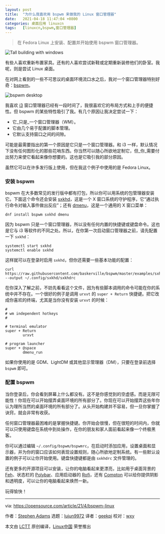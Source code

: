 ```yaml
---
layout: post
title:	"为什么我喜欢用 bspwm 来做我的 Linux 窗口管理器"
date:	2021-04-18 11:47:04 +0800 
categories:	桌面应用 linuxcn 
tags:	[linuxcn,bspwm,窗口管理器]
---
```




> 
> 在 Fedora Linux 上安装、配置并开始使用 bspwm 窗口管理器。
> 
> 
> 


![](/Asserts/Images//attachment/album/202104/18/114637hxvqp4hfvbbhihb4.jpg "Tall building with windows")


有些人喜欢重新布置家具。还有的人喜欢尝试新鞋或定期重新装修他们的卧室。我呢，则是尝试 Linux 桌面。


在对网上看到的一些不可思议的桌面环境流口水之后，我对一个窗口管理器特别好奇：[bspwm](https://github.com/baskerville/bspwm)。


![bspwm desktop](/Asserts/Images//attachment/album/202104/18/114707ncb883rbc8l0e4pr.png "bspwm desktop")


我喜欢 [i3](https://i3wm.org/) 窗口管理器已经有一段时间了，我很喜欢它的布局方式和上手的便捷性。但 bspwm 的某些特性吸引了我。有几个原因让我决定尝试一下：


* 它\_只是\_一个窗口管理器（WM）。
* 它由几个易于配置的脚本管理。
* 它默认支持窗口之间的间隙。


可能是最需要指出的第一个原因是它只是一个窗口管理器。和 i3 一样，默认情况下没有任何图形化的那些花哨东西。你当然可以随心所欲地定制它，但\_你\_需要付出努力来使它看起来像你想要的。这也是它吸引我的部分原因。


虽然它可以在许多发行版上使用，但在我这个例子中使用的是 Fedora Linux。


### 安装 bspwm


bspwm 在大多数常见的发行版中都有打包，所以你可以用系统的包管理器安装它。下面这个命令还会安装 [sxkhd](https://github.com/baskerville/sxhkd)，这是一个 X 窗口系统的守护程序，它“通过执行命令对输入事件做出反应”；还有 [dmenu](https://linux.die.net/man/1/dmenu)，这是一个通用的 X 窗口菜单：



```
dnf install bspwm sxkhd dmenu

```

因为 bspwm 只是一个窗口管理器，所以没有任何内置的快捷键或键盘命令。这也是它与 i3 等软件的不同之处。所以，在你第一次启动窗口管理器之前，请先配置一下 `sxkhd`：



```
systemctl start sxkhd
systemctl enable sxkhd

```

这样就可以在登录时启用 `sxkhd`，但你还需要一些基本功能的配置：



```
curl https://raw.githubusercontent.com/baskerville/bspwm/master/examples/sxhkdrc --output ~/.config/sxkhd/sxkhdrc

```

在你深入了解之前，不妨先看看这个文件，因为有些脚本调用的命令可能在你的系统中并不存在。一个很好的例子是调用 `urxvt` 的 `super + Return` 快捷键。把它改成你喜欢的终端，尤其是当你没有安装 `urxvt` 的时候：



```
#
# wm independent hotkeys
#
   
# terminal emulator
super + Return
        urxvt
   
# program launcher
super + @space
        dmenu_run

```

如果你使用的是 GDM、LightDM 或其他显示管理器（DM），只要在登录前选择 `bspwm` 即可。


### 配置 bspwm


当你登录后，你会看到屏幕上什么都没有。这不是你感觉到的空虚感。而是无限可能性！你现在可以开始摆弄桌面环境的所有部分了。你现在可以开始摆弄这些年你认为理所当然的桌面环境的所有部分了。从头开始构建并不容易，但一旦你掌握了诀窍，就会非常有收获。


任何窗口管理器最困难的是掌握快捷键。你开始会很慢，但在很短的时间内，你就可以只使用键盘在系统中到处操作，在你的朋友和家人面前看起来像一个终极黑客。


你可以通过编辑 `~/.config/bspwm/bspwmrc`，在启动时添加应用，设置桌面和显示器，并为你的窗口应该如何表现设置规则，随心所欲地定制系统。有一些默认设置的例子可以让你开始使用。键盘快捷键都是由 `sxkhdrc` 文件管理的。


还有更多的开源项目可以安装，让你的电脑看起来更漂亮，比如用于桌面背景的 [Feh](https://github.com/derf/feh)、状态栏的 [Polybar](https://github.com/polybar/polybar)、应用启动器的 [Rofi](https://github.com/davatorium/rofi)，还有 [Compton](https://github.com/chjj/compton) 可以给你提供阴影和透明度，可以让你的电脑看起来焕然一新。


玩得愉快！




---


via: <https://opensource.com/article/21/4/bspwm-linux>


作者：[Stephen Adams](https://opensource.com/users/stevehnh) 选题：[lujun9972](https://github.com/lujun9972) 译者：[geekpi](https://github.com/geekpi) 校对：[wxy](https://github.com/wxy)


本文由 [LCTT](https://github.com/LCTT/TranslateProject) 原创编译，[Linux中国](https://linux.cn/) 荣誉推出
